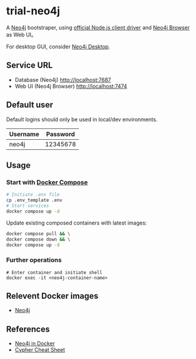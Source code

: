 # trial-neo4j

A [Neo4j](https://neo4j.com/docs/) bootstraper, using [official Node.js client driver](https://neo4j.com/docs/javascript-manual/current/) and [Neo4j Browser](https://neo4j.com/docs/browser-manual/current/) as Web UI。

For desktop GUI, consider [Neo4j Desktop](https://neo4j.com/docs/desktop-manual/current/).

## Service URL

- Database (Neo4j) [http://localhost:7687](http://localhost:7687)
- Web UI (Neo4j Browser) [http://localhost:7474](http://localhost:7474)

## Default user

Default logins should only be used in local/dev environments.

| Username | Password |
| -------- | -------- |
| neo4j    | 12345678 |

## Usage

### Start with [Docker Compose](https://docs.docker.com/compose/)

```bash
# Initiate .env file
cp .env_template .env
# Start services
docker compose up -d
```

Update existing composed containers with latest images:

```bash
docker compose pull && \
docker compose down && \
docker compose up -d
```

### Further operations

```shell
# Enter container and initiate shell
docker exec -it <neo4j-container-name>
```

## Relevent Docker images

- [Neo4j](https://hub.docker.com/_/neo4j)

## References

- [Neo4j in Docker](https://neo4j.com/docs/operations-manual/current/docker/introduction/)
- [Cypher Cheat Sheet](https://neo4j.com/docs/cypher-cheat-sheet/5/neo4j-community)
